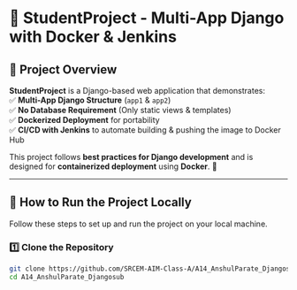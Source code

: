 # 🎯 StudentProject - Multi-App Django with Docker & Jenkins  

## 📌 Project Overview  
**StudentProject** is a Django-based web application that demonstrates:  
✅ **Multi-App Django Structure** (`app1` & `app2`)  
✅ **No Database Requirement** (Only static views & templates)  
✅ **Dockerized Deployment** for portability  
✅ **CI/CD with Jenkins** to automate building & pushing the image to Docker Hub  

This project follows **best practices for Django development** and is designed for **containerized deployment** using **Docker**. 🚀  

---

## 🚀 How to Run the Project Locally  
Follow these steps to set up and run the project on your local machine.

### **1️⃣ Clone the Repository**
```sh
git clone https://github.com/SRCEM-AIM-Class-A/A14_AnshulParate_Djangosub.git
cd A14_AnshulParate_Djangosub

